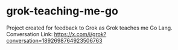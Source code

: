 # grok-teaching-me-go

Project created for feedback to Grok as Grok teaches me Go Lang.
Conversation Link: https://x.com/i/grok?conversation=1892698764923506763
